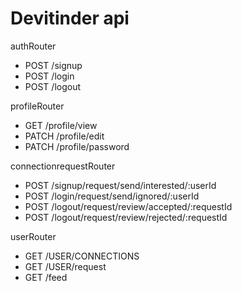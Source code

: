 # Devitinder  api

authRouter
- POST /signup
- POST /login
- POST /logout

profileRouter
- GET /profile/view
- PATCH /profile/edit
- PATCH /profile/password

connectionrequestRouter
- POST /signup/request/send/interested/:userId
- POST /login/request/send/ignored/:userId
- POST /logout/request/review/accepted/:requestId
- POST /logout/request/review/rejected/:requestId

userRouter
- GET /USER/CONNECTIONS
- GET /USER/request
- GET /feed

